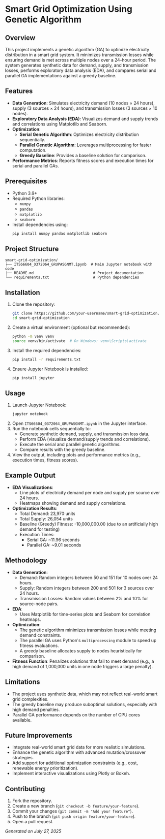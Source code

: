 # Smart Grid Optimization Using Genetic Algorithm

## Overview
This project implements a genetic algorithm (GA) to optimize electricity distribution in a smart grid system. It minimizes transmission losses while ensuring demand is met across multiple nodes over a 24-hour period. The system generates synthetic data for demand, supply, and transmission losses, performs exploratory data analysis (EDA), and compares serial and parallel GA implementations against a greedy baseline.

## Features
- **Data Generation**: Simulates electricity demand (10 nodes × 24 hours), supply (3 sources × 24 hours), and transmission losses (3 sources × 10 nodes).
- **Exploratory Data Analysis (EDA)**: Visualizes demand and supply trends and correlations using Matplotlib and Seaborn.
- **Optimization**:
  - **Serial Genetic Algorithm**: Optimizes electricity distribution sequentially.
  - **Parallel Genetic Algorithm**: Leverages multiprocessing for faster computation.
  - **Greedy Baseline**: Provides a baseline solution for comparison.
- **Performance Metrics**: Reports fitness scores and execution times for serial and parallel GAs.

## Prerequisites
- Python 3.6+
- Required Python libraries:
  - `numpy`
  - `pandas`
  - `matplotlib`
  - `seaborn`
- Install dependencies using:
  ```bash
  pip install numpy pandas matplotlib seaborn
  ```

## Project Structure
```
smart-grid-optimization/
├── ITS66604_0372064_GRUPASGNMT.ipynb  # Main Jupyter notebook with code
├── README.md                           # Project documentation
└── requirements.txt                    # Python dependencies
```

## Installation
1. Clone the repository:
   ```bash
   git clone https://github.com/your-username/smart-grid-optimization.git
   cd smart-grid-optimization
   ```
2. Create a virtual environment (optional but recommended):
   ```bash
   python -m venv venv
   source venv/bin/activate  # On Windows: venv\Scripts\activate
   ```
3. Install the required dependencies:
   ```bash
   pip install -r requirements.txt
   ```
4. Ensure Jupyter Notebook is installed:
   ```bash
   pip install jupyter
   ```

## Usage
1. Launch Jupyter Notebook:
   ```bash
   jupyter notebook
   ```
2. Open `ITS66604_0372064_GRUPASGNMT.ipynb` in the Jupyter interface.
3. Run the notebook cells sequentially to:
   - Generate synthetic demand, supply, and transmission loss data.
   - Perform EDA (visualize demand/supply trends and correlations).
   - Execute the serial and parallel genetic algorithms.
   - Compare results with the greedy baseline.
4. View the output, including plots and performance metrics (e.g., execution times, fitness scores).

## Example Output
- **EDA Visualizations**:
  - Line plots of electricity demand per node and supply per source over 24 hours.
  - Heatmaps showing demand and supply correlations.
- **Optimization Results**:
  - Total Demand: 23,970 units
  - Total Supply: 26,054 units
  - Baseline (Greedy) Fitness: -10,000,000.00 (due to an artificially high demand for testing)
  - Execution Times:
    - Serial GA: ~11.96 seconds
    - Parallel GA: ~9.01 seconds

## Methodology
- **Data Generation**:
  - Demand: Random integers between 50 and 151 for 10 nodes over 24 hours.
  - Supply: Random integers between 200 and 501 for 3 sources over 24 hours.
  - Transmission Losses: Random values between 2% and 10% for source-node pairs.
- **EDA**:
  - Uses Matplotlib for time-series plots and Seaborn for correlation heatmaps.
- **Optimization**:
  - The genetic algorithm minimizes transmission losses while meeting demand constraints.
  - The parallel GA uses Python's `multiprocessing` module to speed up fitness evaluations.
  - A greedy baseline allocates supply to nodes heuristically for comparison.
- **Fitness Function**: Penalizes solutions that fail to meet demand (e.g., a high demand of 1,000,000 units in one node triggers a large penalty).

## Limitations
- The project uses synthetic data, which may not reflect real-world smart grid complexities.
- The greedy baseline may produce suboptimal solutions, especially with high demand penalties.
- Parallel GA performance depends on the number of CPU cores available.

## Future Improvements
- Integrate real-world smart grid data for more realistic simulations.
- Enhance the genetic algorithm with advanced mutation/crossover strategies.
- Add support for additional optimization constraints (e.g., cost, renewable energy prioritization).
- Implement interactive visualizations using Plotly or Bokeh.

## Contributing
1. Fork the repository.
2. Create a new branch (`git checkout -b feature/your-feature`).
3. Commit your changes (`git commit -m "Add your feature"`).
4. Push to the branch (`git push origin feature/your-feature`).
5. Open a pull request.





*Generated on July 27, 2025*
